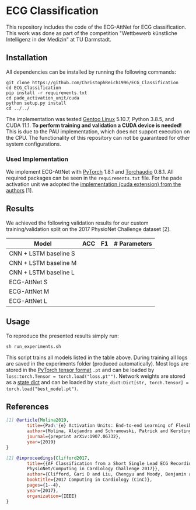 # ECG Classification

This repository includes the code of the ECG-AttNet for ECG classification. This work was done as part of the 
competition "Wettbewerb künstliche Intelligenz in der Medizin" at TU Darmstadt.

## Installation

All dependencies can be installed by running the following commands:

```shell script
git clone https://github.com/ChristophReich1996/ECG_Classification
cd ECG_Classification
pip install -r requirements.txt
cd pade_activation_unit/cuda
python setup.py install
cd ../../
```

The implementation was tested [Gentoo Linux](https://www.gentoo.org/) 5.10.7, Python 3.8.5, and CUDA 11.1. **To perform 
training and validation a CUDA device is needed!** This is due to the PAU implementation, which does not support 
execution on the CPU. The functionality of this repository can not be guaranteed for other system configurations.

### Used Implementation

We implement ECG-AttNet with [PyTorch](https://pytorch.org/) 1.8.1 and 
[Torchaudio](https://pytorch.org/audio/stable/index.html) 0.8.1. All required packages can be seen 
in the `requirements.txt` file. For the pade activation unit we adopted the 
[implementation (cuda extension) from the authors](https://github.com/ml-research/pau) [1].

## Results

We achieved the following validation results for our custom training/validation split on the 2017 PhysioNet Challenge 
dataset [2].

| Model | ACC | F1 | # Parameters |
| --- | --- | --- | --- |
| CNN + LSTM baseline S |  |  |  |
| CNN + LSTM baseline M |  |  |  |
| CNN + LSTM baseline L |  |  |  |
| ECG-AttNet S |  |  |  |
| ECG-AttNet M |  |  |  |
| ECG-AttNet L |  |  |  |

## Usage

To reproduce the presented results simply run:

```shell script
sh run_experiments.sh
```

This script trains all models listed in the table above. During training all logs are saved in the experiments folder 
(produced automatically). Most logs are stored in the 
[PyTorch tensor format](https://pytorch.org/docs/stable/generated/torch.load.html) `.pt` and can be loaded by 
`loss:torch.Tensor = torch.load("loss.pt"")`. Network weights are stored as a 
[state dict](https://pytorch.org/tutorials/beginner/saving_loading_models.html#what-is-a-state-dict) and can be loaded 
by `state_dict:Dict[str, torch.Tensor] = torch.load("best_model.pt")`.


## References

```bibtex
[1] @article{Molina2019,
        title={Pad\'{e} Activation Units: End-to-end Learning of Flexible Activation Functions in Deep Networks},
        author={Molina, Alejandro and Schramowski, Patrick and Kersting, Kristian},
        journal={preprint arXiv:1907.06732},
        year={2019}
}
```

```bibtex
[2] @inproceedings{Clifford2017,
        title={{AF Classification from a Short Single Lead ECG Recording: the
        PhysioNet/Computing in Cardiology Challenge 2017}},
        author={Clifford, Gari D and Liu, Chengyu and Moody, Benjamin and Li-wei, H Lehman and Silva, Ikaro and Li, Qiao and Johnson, AE and Mark, Roger G},
        booktitle={2017 Computing in Cardiology (CinC)},
        pages={1--4},
        year={2017},
        organization={IEEE}
}
```